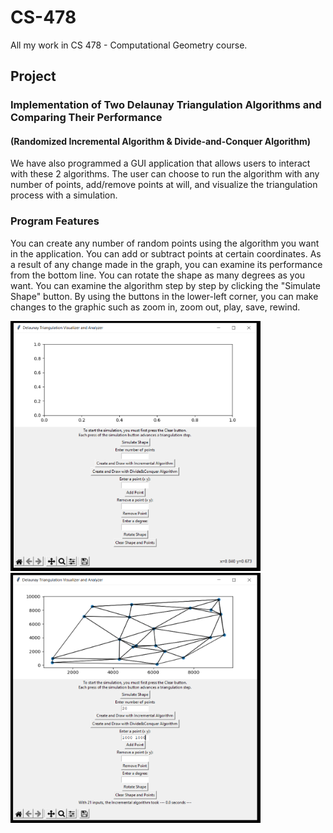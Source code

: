 # CS-478
All my work in CS 478 - Computational Geometry course. 

## Project
### Implementation of Two Delaunay Triangulation Algorithms and Comparing Their Performance
#### (Randomized Incremental Algorithm & Divide-and-Conquer Algorithm)
We have also programmed a GUI application that allows users to interact with these 2 algorithms. The user can choose to run the algorithm with any number of points, add/remove points at will, and visualize the triangulation process with a simulation.

### Program Features
You can create any number of random points using the algorithm you want in the application. You can add or subtract points at certain coordinates. As a result of any change made in the graph, you can examine its performance from the bottom line. You can rotate the shape as many degrees as you want. You can examine the algorithm step by step by clicking the "Simulate Shape" button. By using the buttons in the lower-left corner, you can make changes to the graphic such as zoom in, zoom out, play, save, rewind.

<p float="left">
<img src="https://github.com/farukulutas/CS-478/blob/main/img/init_gui.PNG" width="400" height="400" />
<img src="https://github.com/farukulutas/CS-478/blob/main/img/algo_gui.PNG" width="400" height="400" />
</p>
